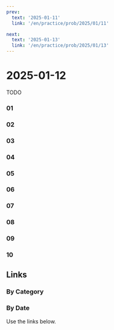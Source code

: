 ```yaml
---
prev:
  text: '2025-01-11'
  link: '/en/practice/prob/2025/01/11'

next:
  text: '2025-01-13'
  link: '/en/practice/prob/2025/01/13'
---
```


# 2025-01-12

TODO

### 01

### 02

### 03

### 04

### 05

### 06

### 07

### 08

### 09

### 10

## Links

[<Badge type="tip" text="Check Solution"/>](/en/learning/prob/2025/01/12)

### By Category

[<Badge type="tip" text="<--"/>](/en/practice/prob/2025/01/08)
[<Badge type="tip" text="Calendar"/>](/en/practice/calendar/2025/01)
[<Badge type="info" text="-->"/>](/en/practice/prob/2025/01/15)

### By Date

Use the links below.